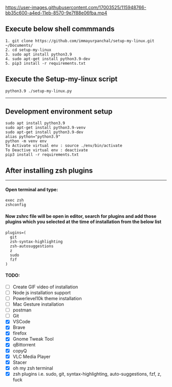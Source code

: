 
https://user-images.githubusercontent.com/17003525/115948766-bb35c600-a4ed-11eb-8570-9e7f88e06fba.mp4


## Execute below shell commmands
```
1. git clone https://github.com/immayurpanchal/setup-my-linux.git ~/Documents/
2. cd setup-my-linux
3. sudo apt install python3.9
4. sudo apt-get install python3.9-dev
5. pip3 install -r requirements.txt
```

## Execute the Setup-my-linux script 
```
python3.9 ./setup-my-linux.py
```
---
## Development environment setup
```
sudo apt install python3.9
sudo apt-get install python3.9-venv
sudo apt-get install python3.9-dev
alias python="python3.9"
python -m venv env
To Activate virtual env : source ./env/bin/activate
To Deactive virtual env : deactivate 
pip3 install -r requirements.txt
```

## After installing zsh plugins 
---
#### Open terminal and type: 
```
exec zsh 
zshconfig 
```

#### Now zshrc file will be open in editor, search for plugins and add those plugins which you selected at the time of installation from the below list 
```
plugins=(
  git
  zsh-syntax-highlighting
  zsh-autosuggestions
  z
  sudo
  fzf
)
```
#### TODO: 
- [ ] Create GIF video of installation 
- [ ] Node js installation support 
- [ ] Powerlevel10k theme installation 
- [ ] Mac Gesture installation
- [ ] postman 
- [ ] Git 
- [x] VSCode
- [x] Brave 
- [x] firefox 
- [x] Gnome Tweak Tool 
- [x] qBittorrent 
- [x] copyQ 
- [x] VLC Media Player 
- [x] Stacer 
- [x] oh my zsh terminal 
- [x] zsh plugins i.e. sudo, git, syntax-highlighting, auto-suggestions, fzf, z, fuck
